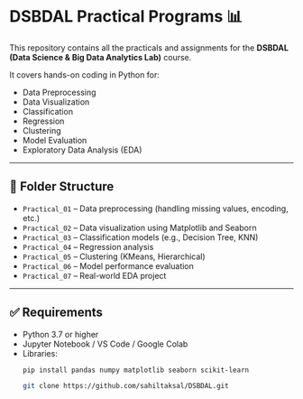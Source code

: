 # DSBDAL Practical Programs 📊

This repository contains all the practicals and assignments for the **DSBDAL (Data Science & Big Data Analytics Lab)** course.

It covers hands-on coding in Python for:

- Data Preprocessing
- Data Visualization
- Classification
- Regression
- Clustering
- Model Evaluation
- Exploratory Data Analysis (EDA)

---

## 📁 Folder Structure

- `Practical_01` – Data preprocessing (handling missing values, encoding, etc.)  
- `Practical_02` – Data visualization using Matplotlib and Seaborn  
- `Practical_03` – Classification models (e.g., Decision Tree, KNN)  
- `Practical_04` – Regression analysis  
- `Practical_05` – Clustering (KMeans, Hierarchical)  
- `Practical_06` – Model performance evaluation  
- `Practical_07` – Real-world EDA project  

---

## ✅ Requirements

- Python 3.7 or higher  
- Jupyter Notebook / VS Code / Google Colab  
- Libraries:
  ```bash
  pip install pandas numpy matplotlib seaborn scikit-learn

  git clone https://github.com/sahiltaksal/DSBDAL.git

